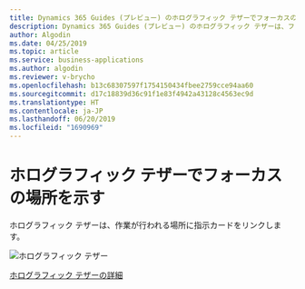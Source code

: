 ```yaml
---
title: Dynamics 365 Guides (プレビュー) のホログラフィック テザーでフォーカスの場所が示される
description: Dynamics 365 Guides (プレビュー) のホログラフィック テザーは、フォーカスの場所をユーザーに示す指示カードにリンクします。
author: Algodin
ms.date: 04/25/2019
ms.topic: article
ms.service: business-applications
ms.author: algodin
ms.reviewer: v-brycho
ms.openlocfilehash: b13c68307597f1754150434fbee2759cce94aa60
ms.sourcegitcommit: d17c18839d36c91f1e83f4942a43128c4563ec9d
ms.translationtype: HT
ms.contentlocale: ja-JP
ms.lasthandoff: 06/20/2019
ms.locfileid: "1690969"
---
```

# <a name="holographic-tethers-show-where-to-focus"></a>ホログラフィック テザーでフォーカスの場所を示す

ホログラフィック テザーは、作業が行われる場所に指示カードをリンクします。

![ホログラフィック テザー](media/place-tether.PNG "ホログラフィック テザー")

[ホログラフィック テザーの詳細](https://docs.microsoft.com/dynamics365/mixed-reality/guides/hololens-authoring#place-tethers)
